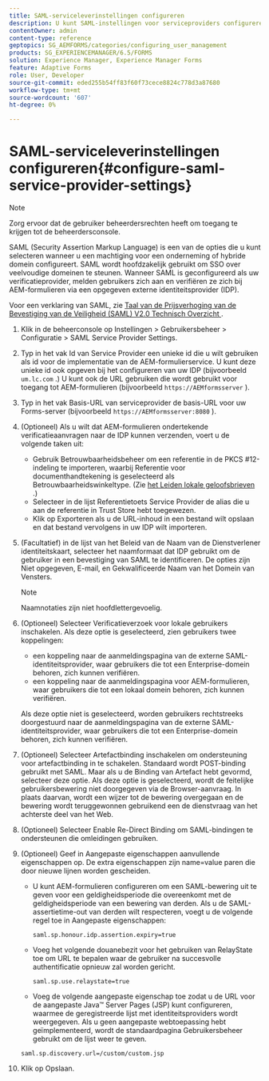 ```yaml
---
title: SAML-serviceleverinstellingen configureren
description: U kunt SAML-instellingen voor serviceproviders configureren, zodat gebruikers zich kunnen aanmelden en verifiëren voor AEM-formulieren via een opgegeven externe identiteitsprovider (IDP).
contentOwner: admin
content-type: reference
geptopics: SG_AEMFORMS/categories/configuring_user_management
products: SG_EXPERIENCEMANAGER/6.5/FORMS
solution: Experience Manager, Experience Manager Forms
feature: Adaptive Forms
role: User, Developer
source-git-commit: eded255b54ff83f60f73cece8824c778d3a87680
workflow-type: tm+mt
source-wordcount: '607'
ht-degree: 0%

---
```


# SAML-serviceleverinstellingen configureren{#configure-saml-service-provider-settings}

>[!NOTE]
> 
> Zorg ervoor dat de gebruiker beheerdersrechten heeft om toegang te krijgen tot de beheerdersconsole.

SAML (Security Assertion Markup Language) is een van de opties die u kunt selecteren wanneer u een machtiging voor een onderneming of hybride domein configureert. SAML wordt hoofdzakelijk gebruikt om SSO over veelvoudige domeinen te steunen. Wanneer SAML is geconfigureerd als uw verificatieprovider, melden gebruikers zich aan en verifiëren ze zich bij AEM-formulieren via een opgegeven externe identiteitsprovider (IDP).

Voor een verklaring van SAML, zie [ Taal van de Prijsverhoging van de Bevestiging van de Veiligheid (SAML) V2.0 Technisch Overzicht ](https://docs.oasis-open.org/security/saml/Post2.0/sstc-saml-tech-overview-2.0.html).

1. Klik in de beheerconsole op Instellingen > Gebruikersbeheer > Configuratie > SAML Service Provider Settings.
1. Typ in het vak Id van Service Provider een unieke id die u wilt gebruiken als id voor de implementatie van de AEM-formulierservice. U kunt deze unieke id ook opgeven bij het configureren van uw IDP (bijvoorbeeld `um.lc.com` .) U kunt ook de URL gebruiken die wordt gebruikt voor toegang tot AEM-formulieren (bijvoorbeeld `https://AEMformsserver` ).
1. Typ in het vak Basis-URL van serviceprovider de basis-URL voor uw Forms-server (bijvoorbeeld `https://AEMformsserver:8080` ).
1. (Optioneel) Als u wilt dat AEM-formulieren ondertekende verificatieaanvragen naar de IDP kunnen verzenden, voert u de volgende taken uit:

   * Gebruik Betrouwbaarheidsbeheer om een referentie in de PKCS #12-indeling te importeren, waarbij Referentie voor documenthandtekening is geselecteerd als Betrouwbaarheidswinkeltype. (Zie [ het Leiden lokale geloofsbrieven ](/help/forms/using/admin-help/local-credentials.md#managing-local-credentials).)
   * Selecteer in de lijst Referentietoets Service Provider de alias die u aan de referentie in Trust Store hebt toegewezen.
   * Klik op Exporteren als u de URL-inhoud in een bestand wilt opslaan en dat bestand vervolgens in uw IDP wilt importeren.

1. (Facultatief) in de lijst van het Beleid van de Naam van de Dienstverlener identiteitskaart, selecteer het naamformaat dat IDP gebruikt om de gebruiker in een bevestiging van SAML te identificeren. De opties zijn Niet opgegeven, E-mail, en Gekwalificeerde Naam van het Domein van Vensters.

   >[!NOTE]
   >
   >Naamnotaties zijn niet hoofdlettergevoelig.

1. (Optioneel) Selecteer Verificatieverzoek voor lokale gebruikers inschakelen. Als deze optie is geselecteerd, zien gebruikers twee koppelingen:

   * een koppeling naar de aanmeldingspagina van de externe SAML-identiteitsprovider, waar gebruikers die tot een Enterprise-domein behoren, zich kunnen verifiëren.
   * een koppeling naar de aanmeldingspagina voor AEM-formulieren, waar gebruikers die tot een lokaal domein behoren, zich kunnen verifiëren.

   Als deze optie niet is geselecteerd, worden gebruikers rechtstreeks doorgestuurd naar de aanmeldingspagina van de externe SAML-identiteitsprovider, waar gebruikers die tot een Enterprise-domein behoren, zich kunnen verifiëren.

1. (Optioneel) Selecteer Artefactbinding inschakelen om ondersteuning voor artefactbinding in te schakelen. Standaard wordt POST-binding gebruikt met SAML. Maar als u de Binding van Artefact hebt gevormd, selecteer deze optie. Als deze optie is geselecteerd, wordt de feitelijke gebruikersbewering niet doorgegeven via de Browser-aanvraag. In plaats daarvan, wordt een wijzer tot de bewering overgegaan en de bewering wordt teruggewonnen gebruikend een de dienstvraag van het achterste deel van het Web.
1. (Optioneel) Selecteer Enable Re-Direct Binding om SAML-bindingen te ondersteunen die omleidingen gebruiken.
1. (Optioneel) Geef in Aangepaste eigenschappen aanvullende eigenschappen op. De extra eigenschappen zijn name=value paren die door nieuwe lijnen worden gescheiden.

   * U kunt AEM-formulieren configureren om een SAML-bewering uit te geven voor een geldigheidsperiode die overeenkomt met de geldigheidsperiode van een bewering van derden. Als u de SAML-assertietime-out van derden wilt respecteren, voegt u de volgende regel toe in Aangepaste eigenschappen:

     `saml.sp.honour.idp.assertion.expiry=true`

   * Voeg het volgende douanebezit voor het gebruiken van RelayState toe om URL te bepalen waar de gebruiker na succesvolle authentificatie opnieuw zal worden gericht.

     `saml.sp.use.relaystate=true`

   * Voeg de volgende aangepaste eigenschap toe zodat u de URL voor de aangepaste Java™ Server Pages (JSP) kunt configureren, waarmee de geregistreerde lijst met identiteitsproviders wordt weergegeven. Als u geen aangepaste webtoepassing hebt geïmplementeerd, wordt de standaardpagina Gebruikersbeheer gebruikt om de lijst weer te geven.

   `saml.sp.discovery.url=/custom/custom.jsp`

1. Klik op Opslaan.
